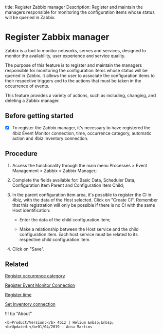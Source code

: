 title: Register Zabbix manager
Description: Register and maintain the managers responsible for monitoring the configuration items whose status will be queried in Zabbix.
# Register Zabbix manager

Zabbix is a tool to monitor networks, serves and services, designed to monitor
the availability, user experience and service quality.

The purpose of this feature is to register and maintain the managers responsible
for monitoring the configuration items whose status will be queried in Zabbix.
It allows the user to associate the configuration items to their respective
triggers and to the actions that must be taken in the occurrence of events.

This feature provides a variety of actions, such as including, changing, and
deleting a Zabbix manager.

Before getting started
--------------------------

- [x] To register the Zabbix manager, it's necessary to have registered the
4biz Event Monitor connection, time, occurrence category, automatic action
and 4biz Inventory connection.

Procedure
-------------

1.  Access the functionality through the main menu Processes \> Event Management
    \> Zabbix \> Zabbix Manager;

2.  Complete the fields available for: Basic Data, Scheduler Data, Configuration Item Parent and Configuration Item Child;

3.  In the parent configuration item area, it's possible to register the CI in
    4biz, with the data of the Host selected. Click on "Create CI". Remember
    that this registration will only be possible if there is no CI with the same
    Host identification:

    - Enter the data of the child configuration item;

    - Make a relationship between the Host service and the child configuration
    item. Each host service must be related to its respective child
    configuration item.

4.  Click on "Save".

Related
-------

[Register occurrence category](/en-us/4biz-helium/processes/event/configuration/register-occurence-category.html)

[Register Event Monitor Connection](/en-us/4biz-helium/processes/event/configuration/register-event-monitor-connection.html)

[Register time](/en-us/4biz-helium/processes/event/configuration/register-time.html)

[Set Inventory connection](/en-us/4biz-helium/processes/event/configuration/set-inventory-connection.html)


!!! tip "About"

    <b>Product/Version:</b> 4biz | Helium &nbsp;&nbsp;
    <b>Updated:</b>01/04/2019 – Anna Martins
